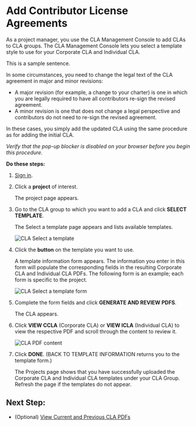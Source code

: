 # Add Contributor License Agreements

As a project manager, you use the CLA Management Console to add CLAs to CLA groups. The CLA Management Console lets you select a template style to use for your Corporate CLA and Individual CLA.

This is a sample sentence.

In some circumstances, you need to change the legal text of the CLA agreement in major and minor revisions:

* A major revision \(for example, a change to your charter\) is one in which you are legally required to have all contributors re-sign the revised agreement.
* A minor revision is one that does not change a legal perspective and contributors do not need to re-sign the revised agreement.

In these cases, you simply add the updated CLA using the same procedure as for adding the initial CLA.

_Verify that the pop-up blocker is disabled on your browser before you begin this procedure._

**Do these steps:**

1. [Sign in](sign-in-to-the-cla-management-console.md).
2. Click a **project** of interest.

   The project page appears.

3. Go to the CLA group to which you want to add a CLA and click **SELECT TEMPLATE**.

   The Select a template page appears and lists available templates.

   ![CLA Select a template](../.gitbook/assets/cla-select-a-template-page.png)

4. Click the **button** on the template you want to use.

   A template information form appears. The information you enter in this form will populate the corresponding fields in the resulting Corporate CLA and Individual CLA PDFs. The following form is an example; each form is specific to the project.

   ![CLA Select a template form](../.gitbook/assets/cla-select-a-template-form.png)

5. Complete the form fields and click **GENERATE AND REVIEW PDFS**.

   The CLA appears.

6. Click **VIEW CCLA** \(Corporate CLA\) or **VIEW ICLA** \(Individual CLA\) to view the respective PDF and scroll through the content to review it.

   ![CLA PDF content](../.gitbook/assets/cla-pdf-content.png)

7. Click **DONE**. \(BACK TO TEMPLATE INFORMATION returns you to the template form.\)

   The Projects page shows that you have successfully uploaded the Corporate CLA and Individual CLA templates under your CLA Group. Refresh the page if the templates do not appear.

## Next Step:

* \(Optional\) [View Current and Previous CLA PDFs](view-current-and-previous-cla-pdfs.md)

